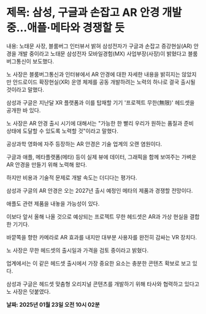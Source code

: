 # **제목: 삼성, 구글과 손잡고 AR 안경 개발중…애플·메타와 경쟁할 듯**

  내용: 노태문 사장, 블룸버그 인터뷰서 밝혀 삼성전자가 구글과 손잡고 증강현실(AR) 안경을 개발 중이라고 노태문 삼성전자 모바일경험(MX) 사업부장(사장)이 밝혔다고 블룸버그통신이 보도했다.

노 사장은 블룸버그통신과 인터뷰에서 AR 안경에 대한 자세한 내용을 밝히지는 않았지만 안드로이드 확장현실(XR) 운영 체제를 공동 개발하려는 노력의 하나로 결국 출시될 것이라고 말했다.

삼성과 구글은 지난달 XR 플랫폼과 이를 탑재할 기기 '프로젝트 무한(無限)' 헤드셋을 공개한 바 있다.

노 사장은 AR 안경 출시 시기에 대해서는 "가능한 한 빨리 우리가 원하는 품질과 준비 상태에 도달할 수 있도록 노력할 것"이라고 말했다.

공상과학 영화에 자주 등장하는 AR 안경은 기술 업계의 오랜 염원이다.

구글과 애플, 메타플랫폼(메타) 등이 실제 뷰에 데이터, 그래픽을 함께 보여주는 가벼운 AR 안경을 만들기 위해 노력해 왔다.

하지만 비용과 기술적 문제로 개발 속도는 더디다는 평가다.

삼성과 구글의 AR 안경은 오는 2027년 출시 예정인 메타의 제품과 경쟁할 전망이다.

애플도 관련 제품을 내놓을 가능성이 있다.

이보다 앞서 올해 나올 것으로 예상되는 프로젝트 무한 헤드셋은 AR과 가상 현실을 결합한 기기다.

바깥쪽을 향한 카메라로 AR 효과를 내지만 대부분 사용자를 완전히 감싸는 VR 장치다.

노 사장은 무한 헤드셋의 출시일과 가격을 검토 중이라고 밝혔다.

업계에서는 이 같은 헤드셋 출시에서 가장 중요한 요소는 충분한 콘텐츠 확보로 보고 있다.

삼성과 구글은 헤드셋 맞춤형 오리지널 콘텐츠를 개발하기 위해 타사와 협력하고 있다고 노 사장은 덧붙였다.

  **날짜: 2025년 01월 23일 오전 10시 02분**